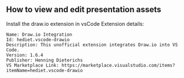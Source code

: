## How to view and edit presentation assets
Install the draw.io extension in vsCode
Extension details:
```
Name: Draw.io Integration
Id: hediet.vscode-drawio
Description: This unofficial extension integrates Draw.io into VS Code.
Version: 1.6.4
Publisher: Henning Dieterichs
VS Marketplace Link: https://marketplace.visualstudio.com/items?itemName=hediet.vscode-drawio
```
